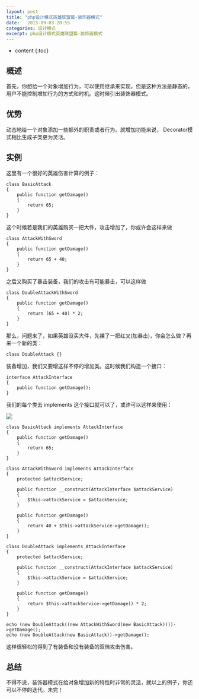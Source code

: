 ```yaml
---
layout: post
title: "php设计模式英雄联盟篇-装饰器模式"
date:   2015-09-03 20:55
categories: 设计模式
excerpt: php设计模式英雄联盟篇-装饰器模式
---
```


* content
{:toc}

## 概述

首先，你想给一个对象增加行为，可以使用继承来实现，但是这种方法是静态的，用户不能控制增加行为的方式和时机。这时候引出装饰器模式。

## 优势

动态地给一个对象添加一些额外的职责或者行为。就增加功能来说， Decorator模式相比生成子类更为灵活。

## 实例

这里有一个很好的英雄伤害计算的例子：

    class BasicAttack
    {
        public function getDamage()
        {
            return 65;
        }
    }

这个时候若是我们的英雄购买一把大件，攻击增加了，你或许会这样来做

    class AttackWithSword
    {
        public function getDamage()
        {
            return 65 + 40;
        }
    }

之后又购买了暴击装备，我们的攻击有可能暴击，可以这样做

    class DoubleAttackWithSword
    {
        public function getDamage()
        {
            return (65 + 40) * 2;
        }
    }

那么，问题来了，如果英雄没买大件，先裸了一把红叉(加暴击)，你会怎么做？再来一个新的类：

    class DoubleAttack {}

装备增加，我们又要增这样不停的增加类。这时候我们构造一个接口：

    interface AttackInterface
    {
        public function getDamage();
    }

我们的每个类去 implements 这个接口就可以了，或许可以这样来使用：

![](http://ww1.sinaimg.cn/mw690/baa3278fgw1evpl251hh0j20ic0b9dgl.jpg)

    class BasicAttack implements AttackInterface
    {
        public function getDamage()
        {
            return 65;
        }
    }

    class AttackWithSword implements AttackInterface
    {
        protected $attackService;

        public function __construct(AttackInterface $attackService)
        {
            $this->attackService = $attackService;
        }

        public function getDamage()
        {
            return 40 + $this->attackService->getDamage();
        }
    }

    class DoubleAttack implements AttackInterface
    {
        protected $attackService;

        public function __construct(AttackInterface $attackService)
        {
            $this->attackService = $attackService;
        }

        public function getDamage()
        {
            return $this->attackService->getDamage() * 2;
        }
    }

    echo (new DoubleAttack((new AttackWithSword(new BasicAttack))))->getDamage();
    echo (new DoubleAttack(new BasicAttack))->getDamage();

这样很轻松的得到了有装备和没有装备的双倍攻击伤害。

## 总结
不得不说，装饰器模式在给对象增加新的特性时非常的灵活，就以上的例子，你还可以不停的迭代。未完！
